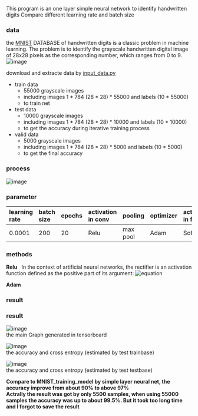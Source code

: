 This program is an one layer simple neural network to identify handwritten digits
Compare different learning rate and batch size
### data 
the [MNIST](http://yann.lecun.com/exdb/mnist/) DATABASE of handwritten digits is a classic problem in machine learning. The problem is to identify the grayscale handwritten digital image of 28x28 pixels as the corresponding number, which ranges from 0 to 9.  
![image](http://www.tensorfly.cn/tfdoc/images/mnist_digits.png)

download and extracte data by [input_data.py](https://tensorflow.googlesource.com/tensorflow//master/tensorflow/examples/tutorials/mnist/input_data.py#)

* train data  
	* 55000 grayscale images
	* including images 1 * 784 (28 * 28) *  55000 and labels (10 * 55000)
	* to train net
* test data
	* 10000 grayscale images
	* including images 1 * 784 (28 * 28) *  10000 and labels (10 * 10000)
	* to get the accuracy during iterative training process
* valid data
	* 5000 grayscale images
	* including images 1 * 784 (28 * 28) * 5000 and labels (10 * 5000)
	* to get the final accuracy
### process
![image](https://github.com/Jzmo/tf/raw/master/BasicTest/CNN/cnn1.png)

### parameter
learning rate  | batch size | epochs | activation in conv| pooling |optimizer | activation in fc| loss function  
:--------- | :--------| :-------- | :-------- | :-------- | :--------  | :--------  | :-------- 
0.0001  | 200 | 20  | Relu | max pool | Adam | Softmax | Cross-entropy

### methods
**Relu**  
In the context of artificial neural networks, the rectifier is an activation function defined as the positive part of its argument:
![equation](http://latex.codecogs.com/gif.latex?f(x)=x^{&plus;}=\max(0,x))

**Adam** 

### result
### result
![image](https://github.com/Jzmo/tf/raw/master/BasicTest/CNN/mainG.png)  
the main Graph generated in tensorboard

![image](https://github.com/Jzmo/tf/raw/master/BasicTest/CNN/train_re.png)  
the accuracy and cross entropy (estimated by test trainbase) 
  
![image](https://github.com/Jzmo/tf/raw/master/BasicTest/CNN/test_re.png)  
the accuracy and cross entropy (estimated by test testbase)

**Compare to MNIST_training_model by simple layer neural net, the accuracy improve from about 90% to above 97%**  
**Actrally the result was got by only 5500 samples, when using 55000 samples the accuracy was up to about 99.5%. But it took too long time and I forgot to save the result**  